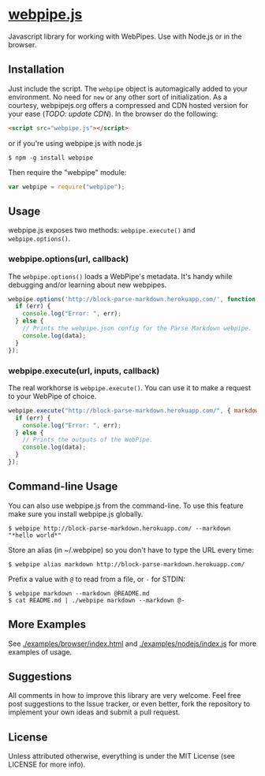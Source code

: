 # [webpipe.js](https://github.com/webpipes/webpipe.js)

Javascript library for working with WebPipes. Use with Node.js or in the browser.

## Installation

Just include the script. The `webpipe` object is automagically added to your environment. No need for `new` or any other sort of initialization. As a courtesy, webpipejs.org offers a compressed and CDN hosted version for your ease (*TODO: update CDN*). In the browser do the following:

``` html
<script src="webpipe.js"></script>
```

or if you're using webpipe.js with node.js

	$ npm -g install webpipe

Then require the "webpipe" module:

``` javascript
var webpipe = require("webpipe");
```

## Usage

webpipe.js exposes two methods: `webpipe.execute()` and `webpipe.options()`. 

### webpipe.options(url, callback)

The `webpipe.options()` loads a WebPipe's metadata. It's handy while debugging and/or learning about new webpipes.

``` javascript
webpipe.options('http://block-parse-markdown.herokuapp.com/', function (err, data) {
  if (err) {
    console.log("Error: ", err);
  } else {
    // Prints the webpipe.json config for the Parse Markdown webpipe.
    console.log(data);
  }
});
``` 

### webpipe.execute(url, inputs, callback)

The real workhorse is `webpipe.execute()`. You can use it to make a request to your WebPipe of choice.

``` javascript
webpipe.execute("http://block-parse-markdown.herokuapp.com/", { markdown: "*hello world*" }, function (err, data) {
  if (err) {
    console.log("Error: ", err);
  } else {
    // Prints the outputs of the WebPipe.
    console.log(data);
  }
});
``` 

## Command-line Usage 

You can also use webpipe.js from the command-line. To use this feature make sure you install webpipe.js globally. 

	$ webpipe http://block-parse-markdown.herokuapp.com/ --markdown "*hello world*"

Store an alias (in ~/.webpipe) so you don't have to type the URL every time:

	$ webpipe alias markdown http://block-parse-markdown.herokuapp.com/

Prefix a value with `@` to read from a file, or `-` for STDIN:

	$ webpipe markdown --markdown @README.md
	$ cat README.md | ./webpipe markdown --markdown @-

## More Examples

See [./examples/browser/index.html](https://github.com/webpipes/webpipe.js/blob/master/examples/browser/index.html) and [./examples/nodejs/index.js](https://github.com/webpipes/webpipe.js/blob/master/examples/nodejs/index.js) for more examples of usage.

## Suggestions

All comments in how to improve this library are very welcome. Feel free post suggestions to the Issue tracker, or even better, fork the repository to implement your own ideas and submit a pull request.

## License

Unless attributed otherwise, everything is under the MIT License (see LICENSE for more info).
